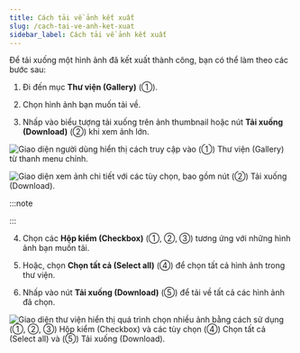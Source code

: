 ```yaml
---
title: Cách tải về ảnh kết xuất
slug: /cach-tai-ve-anh-ket-xuat
sidebar_label: Cách tải về ảnh kết xuất
---
```


Để tải xuống một hình ảnh đã kết xuất thành công, bạn có thể làm theo các bước sau:

1. Đi đến mục **Thư viện (Gallery)** (①).

2. Chọn hình ảnh bạn muốn tải về.

3. Nhấp vào biểu tượng tải xuống trên ảnh thumbnail hoặc nút **Tải xuống (Download)** (②) khi xem ảnh lớn.

![Giao diện người dùng hiển thị cách truy cập vào (①) Thư viện (Gallery) từ thanh menu chính.](https://storage.googleapis.com/jegavn_kb/image_jegavn/215.1.png)

![Giao diện xem ảnh chi tiết với các tùy chọn, bao gồm nút (②) Tải xuống (Download).](https://storage.googleapis.com/jegavn_kb/image_jegavn/215.2.png)

:::note

:::

4. Chọn các **Hộp kiểm (Checkbox)** (①, ②, ③) tương ứng với những hình ảnh bạn muốn tải.

5. Hoặc, chọn **Chọn tất cả (Select all)** (④) để chọn tất cả hình ảnh trong thư viện.

6. Nhấp vào nút **Tải xuống (Download)** (⑤) để tải về tất cả các hình ảnh đã chọn.

![Giao diện thư viện hiển thị quá trình chọn nhiều ảnh bằng cách sử dụng (①, ②, ③) Hộp kiểm (Checkbox) và các tùy chọn (④) Chọn tất cả (Select all) và (⑤) Tải xuống (Download).](https://storage.googleapis.com/jegavn_kb/image_jegavn/215.3.png)